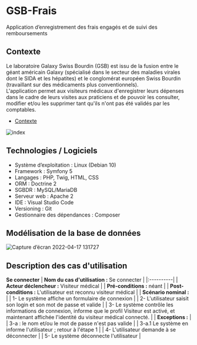 # GSB-Frais
Application d’enregistrement des frais engagés et de suivi des remboursements
## Contexte
Le laboratoire Galaxy Swiss Bourdin (GSB) est issu de la fusion entre le géant américain Galaxy (spécialisé dans le secteur des maladies virales dont le SIDA et les hépatites) et le conglomérat européen Swiss Bourdin (travaillant sur des médicaments plus conventionnels).  
L'application permet aux visiteurs médicaux d'enregistrer leurs dépenses dans le cadre de leurs visites aux praticiens et de pouvoir les consulter, modifier et/ou les supprimer tant qu'ils n'ont pas été validés par les comptables.
- [Contexte](https://github.com/elmehdieljamali/GSB-Frais/blob/main/01-GSB-Contexte.pdf)  

![index](https://user-images.githubusercontent.com/85114414/162618326-2e40b81f-0cff-4dbb-bd60-739cf37fb76d.jpg)
## Technologies / Logiciels
- Système d’exploitation : Linux (Debian 10)
- Framework : Symfony 5
- Langages : PHP, Twig, HTML, CSS
- ORM : Doctrine 2
- SGBDR : MySQL/MariaDB
- Serveur web : Apache 2
- IDE : Visual Studio Code
- Versioning : Git
- Gestionnaire des dépendances : Composer
## Modélisation de la base de données
![Capture d’écran 2022-04-17 131727](https://user-images.githubusercontent.com/85114414/163712150-0c74d4d9-467a-4ce2-8839-da863d4e90cb.png)
## Description des cas d'utilisation
**Se connecter**
| **Nom du cas d'utilisation :** Se connecter |
|:----------|
| **Acteur déclencheur :** Visiteur médical |
| **Pré-conditions :** néant |
| **Post-conditions :** L'utilisateur est reconnu visiteur médical |
| **Scénario nominal :** |
| 1- Le système affiche un formulaire de connexion |
| 2- L'utilisateur saisit son login et son mot de passe et valide |
| 3- Le système contrôle les informations de connexion, informe que le profil Visiteur est activé, et maintenant affichée l'identité du visiteur médical connecté. |
| **Exceptions :** |
| 3-a : le nom et/ou le mot de passe n'est pas valide |
| 3-a.1 Le système en informe l'utilisateur ; retour à l'étape 1 |
| 4- L'utilisateur demande à se déconnecter |
| 5- Le système déconnecte l'utilisateur |
